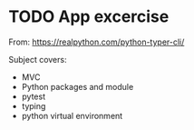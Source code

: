 # TODO App excercise

From: https://realpython.com/python-typer-cli/  

Subject covers:
- MVC 
- Python packages and module
- pytest
- typing
- python virtual environment
